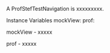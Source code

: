 A ProfStefTestNavigation is xxxxxxxxx.Instance Variables	mockView:		<Object>	prof:		<Object>mockView	- xxxxxprof	- xxxxx
